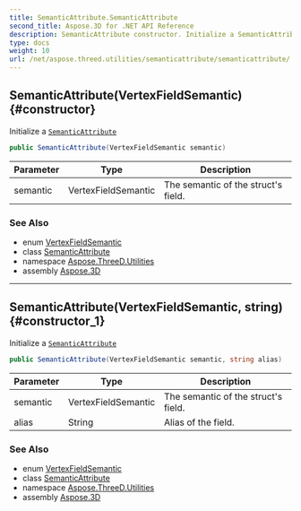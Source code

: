 ```yaml
---
title: SemanticAttribute.SemanticAttribute
second_title: Aspose.3D for .NET API Reference
description: SemanticAttribute constructor. Initialize a SemanticAttribute
type: docs
weight: 10
url: /net/aspose.threed.utilities/semanticattribute/semanticattribute/
---
```

## SemanticAttribute(VertexFieldSemantic) {#constructor}

Initialize a [`SemanticAttribute`](../)

```csharp
public SemanticAttribute(VertexFieldSemantic semantic)
```

| Parameter | Type | Description |
| --- | --- | --- |
| semantic | VertexFieldSemantic | The semantic of the struct's field. |

### See Also

* enum [VertexFieldSemantic](../../vertexfieldsemantic/)
* class [SemanticAttribute](../)
* namespace [Aspose.ThreeD.Utilities](../../semanticattribute/)
* assembly [Aspose.3D](../../../)

---

## SemanticAttribute(VertexFieldSemantic, string) {#constructor_1}

Initialize a [`SemanticAttribute`](../)

```csharp
public SemanticAttribute(VertexFieldSemantic semantic, string alias)
```

| Parameter | Type | Description |
| --- | --- | --- |
| semantic | VertexFieldSemantic | The semantic of the struct's field. |
| alias | String | Alias of the field. |

### See Also

* enum [VertexFieldSemantic](../../vertexfieldsemantic/)
* class [SemanticAttribute](../)
* namespace [Aspose.ThreeD.Utilities](../../semanticattribute/)
* assembly [Aspose.3D](../../../)



